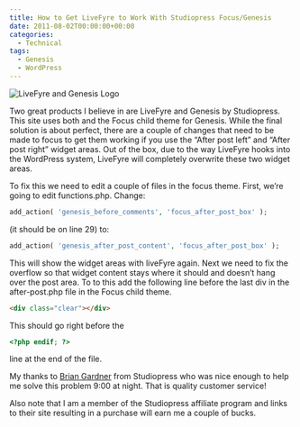 ```yaml
---
title: How to Get LiveFyre to Work With Studiopress Focus/Genesis
date: 2011-08-02T00:00:00+00:00
categories:
  - Technical
tags:
  - Genesis
  - WordPress
---
```


![LiveFyre and Genesis Logo](/images/2011/08/LiveFyre-Genesis-Logo.png)

Two great products I believe in are LiveFyre and Genesis by Studiopress. This site uses both and the Focus child theme for Genesis. While the final solution is about perfect, there are a couple of changes that need to be made to focus to get them working if you use the “After post left” and “After post right” widget areas. Out of the box, due to the way LiveFyre hooks into the WordPress system, LiveFyre will completely overwrite these two widget areas.

To fix this we need to edit a couple of files in the focus theme. First, we’re going to edit functions.php. Change:

``` php
add_action( 'genesis_before_comments', 'focus_after_post_box' );
```

(it should be on line 29) to:

``` php
add_action( 'genesis_after_post_content', 'focus_after_post_box' );
```

This will show the widget areas with liveFyre again. Next we need to fix the overflow so that widget content stays where it should and doesn’t hang over the post area. To to this add the following line before the last div in the after-post.php file in the Focus child theme.

``` html
<div class="clear"></div>
```

This should go right before the

``` php
<?php endif; ?>
```

line at the end of the file.

My thanks to [Brian Gardner](http://twitter.com/bgardner "Brian Gardner on Twitter") from Studiopress who was nice enough to help me solve this problem 9:00 at night. That is quality customer service!

Also note that I am a member of the Studiopress affiliate program and links to their site resulting in a purchase will earn me a couple of bucks.